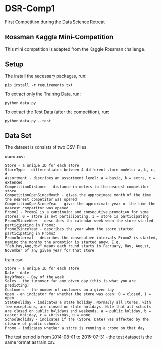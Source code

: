# DSR-Comp1
First Competition during the Data Science Retreat

## Rossman Kaggle Mini-Competition

This mini competition is adapted from the Kaggle Rossman challenge. 

## Setup
The install the necessary packages, run:
``` 
pip install -r requirements.txt
```

To extract only the Training Data, run:
``` 
python data.py
```

To extract the Test Data (after the competition), run:
``` 
python data.py --test 1
```

## Data Set
The dataset is consists of two CSV-Files

store.csv:
``` 
Store - a unique ID for each store 
StoreType - differentiates between 4 different store models: a, b, c, d
Assortment - describes an assortment level: a = basic, b = extra, c = extended
CompetitionDistance - distance in meters to the nearest competitor store
CompetitionOpenSinceMonth - gives the approximate month of the time the nearest competitor was opened
CompetitionOpenSinceYear - gives the approximate year of the time the nearest competitor was opened
Promo2 - Promo2 is a continuing and consecutive promotion for some stores: 0 = store is not participating, 1 = store is participating
Promo2SinceWeek - describes the calendar week when the store started participating in Promo2
Promo2SinceYear - describes the year when the store started participating in Promo2
PromoInterval - describes the consecutive intervals Promo2 is started, naming the months the promotion is started anew. E.g. "Feb,May,Aug,Nov" means each round starts in February, May, August, November of any given year for that store
``` 

train.csv:
``` 
Store - a unique ID for each store
Date - date
DayOfWeek - Day of the week
Sales - the turnover for any given day (this is what you are predicting)
Customers - the number of customers on a given day
Open - an indicator for whether the store was open: 0 = closed, 1 = open
StateHoliday - indicates a state holiday. Normally all stores, with few exceptions, are closed on state holidays. Note that all schools are closed on public holidays and weekends. a = public holiday, b = Easter holiday, c = Christmas, 0 = None
SchoolHoliday - indicates if the (Store, Date) was affected by the closure of public schools
Promo - indicates whether a store is running a promo on that day
```

The test period is from 2014-08-01 to 2015-07-31 - the test dataset is the same format as train.csv.

